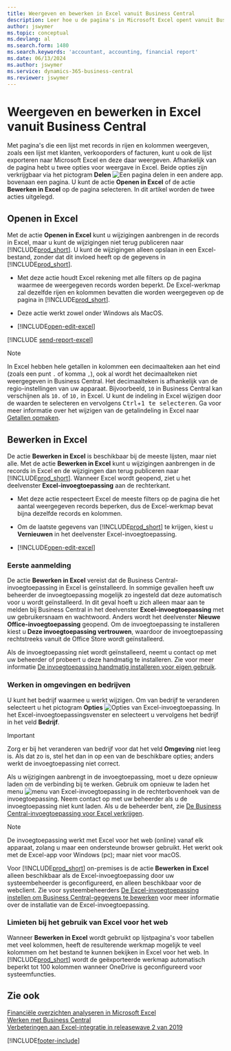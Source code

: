 ```yaml
---
title: Weergeven en bewerken in Excel vanuit Business Central
description: Leer hoe u de pagina's in Microsoft Excel opent vanuit Business Central voor betere gegevensanalyse.
author: jswymer
ms.topic: conceptual
ms.devlang: al
ms.search.form: 1480
ms.search.keywords: 'accountant, accounting, financial report'
ms.date: 06/13/2024
ms.author: jswymer
ms.service: dynamics-365-business-central
ms.reviewer: jswymer
---
```

# <a name="view-and-edit-in-excel-from-business-central"></a>Weergeven en bewerken in Excel vanuit Business Central

Met pagina's die een lijst met records in rijen en kolommen weergeven, zoals een lijst met klanten, verkooporders of facturen, kunt u ook de lijst exporteren naar Microsoft Excel en deze daar weergeven. Afhankelijk van de pagina hebt u twee opties voor weergave in Excel. Beide opties zijn verkrijgbaar via het pictogram **Delen** ![Een pagina delen in een andere app.](media/share-icon.png) bovenaan een pagina. U kunt de actie **Openen in Excel** of de actie **Bewerken in Excel** op de pagina selecteren. In dit artikel worden de twee acties uitgelegd.

## <a name="open-in-excel"></a>Openen in Excel

Met de actie **Openen in Excel** kunt u wijzigingen aanbrengen in de records in Excel, maar u kunt de wijzigingen niet terug publiceren naar [!INCLUDE[prod_short](includes/prod_short.md)]. U kunt de wijzigingen alleen opslaan in een Excel-bestand, zonder dat dit invloed heeft op de gegevens in [!INCLUDE[prod_short](includes/prod_short.md)].

- Met deze actie houdt Excel rekening met alle filters op de pagina waarmee de weergegeven records worden beperkt. De Excel-werkmap zal dezelfde rijen en kolommen bevatten die worden weergegeven op de pagina in [!INCLUDE[prod_short](includes/prod_short.md)].

- Deze actie werkt zowel onder Windows als MacOS.
- [!INCLUDE[open-edit-excel](includes/open-and-edit-excel.md)]

<!-- 
> [!IMPORTANT]
> For [!INCLUDE[prod_short](includes/prod_short.md)] on-premises, the **Open in Excel** action is available by default. However, if you set up [!INCLUDE[prod_short](includes/prod_short.md)] on-premises for editing data in Excel, then the **Open in Excel** action is replaced by the **Edit in Excel** action.-->

[!INCLUDE [send-report-excel](includes/send-report-excel.md)] 

> [!NOTE]
> In Excel hebben hele getallen in kolommen een decimaalteken aan het eind (zoals een punt `.` of komma `,`), ook al wordt het decimaalteken niet weergegeven in Business Central. Het decimaalteken is afhankelijk van de regio-instellingen van uw apparaat. Bijvoorbeeld, `10` in Business Central kan verschijnen als `10.` of `10,` in Excel. U kunt de indeling in Excel wijzigen door de waarden te selecteren en vervolgens <kbd>Ctrl</kbd>+<kbd>1 te selecteren</kbd>. Ga voor meer informatie over het wijzigen van de getalindeling in Excel naar [Getallen opmaken](https://support.microsoft.com/office/format-numbers-f27f865b-2dc5-4970-b289-5286be8b994a).

## <a name="edit-in-excel"></a>Bewerken in Excel

De actie **Bewerken in Excel** is beschikbaar bij de meeste lijsten, maar niet alle. Met de actie **Bewerken in Excel** kunt u wijzigingen aanbrengen in de records in Excel en de wijzigingen dan terug publiceren naar [!INCLUDE[prod_short](includes/prod_short.md)]. Wanneer Excel wordt geopend, ziet u het deelvenster **Excel-invoegtoepassing** aan de rechterkant.

- Met deze actie respecteert Excel de meeste filters op de pagina die het aantal weergegeven records beperken, dus de Excel-werkmap bevat bijna dezelfde records en kolommen.

- Om de laatste gegevens van [!INCLUDE[prod_short](includes/prod_short.md)] te krijgen, kiest u **Vernieuwen** in het deelvenster Excel-invoegtoepassing.
- [!INCLUDE[open-edit-excel](includes/open-and-edit-excel.md)]

### <a name="first-time-sign-in"></a>Eerste aanmelding

De actie **Bewerken in Excel** vereist dat de Business Central-invoegtoepassing in Excel is geïnstalleerd. In sommige gevallen heeft uw beheerder de invoegtoepassing mogelijk zo ingesteld dat deze automatisch voor u wordt geïnstalleerd. In dit geval hoeft u zich alleen maar aan te melden bij Business Central in het deelvenster **Excel-invoegtoepassing** met uw gebruikersnaam en wachtwoord. Anders wordt het deelvenster **Nieuwe Office-invoegtoepassing** geopend. Om de invoegtoepassing te installeren kiest u **Deze invoegtoepassing vertrouwen**, waardoor de invoegtoepassing rechtstreeks vanuit de Office Store wordt geïnstalleerd.

Als de invoegtoepassing niet wordt geïnstalleerd, neemt u contact op met uw beheerder of probeert u deze handmatig te installeren. Zie voor meer informatie [De invoegtoepassing handmatig installeren voor eigen gebruik](admin-deploy-excel-addin.md#install).

### <a name="work-across-environments-and-companies"></a>Werken in omgevingen en bedrijven

U kunt het bedrijf waarmee u werkt wijzigen. Om van bedrijf te veranderen selecteert u het pictogram **Opties** ![Opties van Excel-invoegtoepassing.](media/cogwheel.png "Opties van Excel-invoegtoepassing") In het Excel-invoegtoepassingsvenster en selecteert u vervolgens het bedrijf in het veld **Bedrijf**.  

> [!IMPORTANT]
> Zorg er bij het veranderen van bedrijf voor dat het veld **Omgeving** niet leeg is. Als dat zo is, stel het dan in op een van de beschikbare opties; anders werkt de invoegtoepassing niet correct.  

Als u wijzigingen aanbrengt in de invoegtoepassing, moet u deze opnieuw laden om de verbinding bij te werken. Gebruik om opnieuw te laden het menu ![menu van Excel-invoegtoepassing](media/excel-addin-menu.png "Menu van Excel-invoegtoepassing") in de rechterbovenhoek van de invoegtoepassing. Neem contact op met uw beheerder als u de invoegtoepassing niet kunt laden. Als u de beheerder bent, zie [De Business Central-invoegtoepassing voor Excel verkrijgen](admin-deploy-excel-addin.md).

> [!NOTE]
> De invoegtoepassing werkt met Excel voor het web (online) vanaf elk apparaat, zolang u maar een ondersteunde browser gebruikt. Het werkt ook met de Excel-app voor Windows (pc); maar niet voor macOS.
>
> Voor [!INCLUDE[prod_short](includes/prod_short.md)] on-premises is de actie **Bewerken in Excel** alleen beschikbaar als de Excel-invoegtoepassing door uw systeembeheerder is geconfigureerd, en alleen beschikbaar voor de webclient. Zie voor systeembeheerders [De Excel-invoegtoepassing instellen om Business Central-gegevens te bewerken](/dynamics365/business-central/dev-itpro/administration/configuring-excel-addin) voor meer informatie over de installatie van de Excel-invoegtoepassing.

### <a name="limits-when-using-excel-for-the-web"></a>Limieten bij het gebruik van Excel voor het web

Wanneer **Bewerken in Excel** wordt gebruikt op lijstpagina's voor tabellen met veel kolommen, heeft de resulterende werkmap mogelijk te veel kolommen om het bestand te kunnen bekijken in Excel voor het web. In [!INCLUDE[prod_short](includes/prod_short.md)] wordt de geëxporteerde werkmap automatisch beperkt tot 100 kolommen wanneer OneDrive is geconfigureerd voor systeemfuncties. 

<!--## See the differences between the options
<br><br>  

> [!Video https://go.microsoft.com/fwlink/?linkid=2086039]-->

## <a name="see-also"></a>Zie ook

[Financiële overzichten analyseren in Microsoft Excel](finance-analyze-excel.md)  
[Werken met Business Central](ui-work-product.md)  
[Verbeteringen aan Excel-integratie in releasewave 2 van 2019](/dynamics365-release-plan/2019wave2/dynamics365-business-central/enhancements-excel-integration)  


[!INCLUDE[footer-include](includes/footer-banner.md)]
